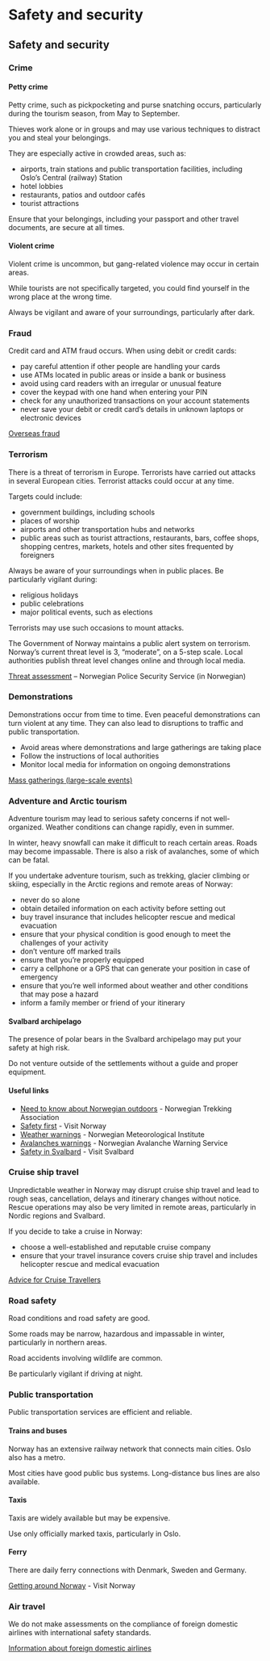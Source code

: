 # Safety and security

## Safety and security

### Crime

#### Petty crime

Petty crime, such as pickpocketing and purse snatching occurs, particularly during the tourism season, from May to September.

Thieves work alone or in groups and may use various techniques to distract you and steal your belongings.

They are especially active in crowded areas, such as:

* airports, train stations and public transportation facilities, including Oslo’s Central (railway) Station
* hotel lobbies
* restaurants, patios and outdoor cafés
* tourist attractions

Ensure that your belongings, including your passport and other travel documents, are secure at all times.

#### Violent crime

Violent crime is uncommon, but gang-related violence may occur in certain areas.

While tourists are not specifically targeted, you could find yourself in the wrong place at the wrong time.

Always be vigilant and aware of your surroundings, particularly after dark.

### Fraud

Credit card and ATM fraud occurs. When using debit or credit cards:

* pay careful attention if other people are handling your cards
* use ATMs located in public areas or inside a bank or business
* avoid using card readers with an irregular or unusual feature
* cover the keypad with one hand when entering your PIN
* check for any unauthorized transactions on your account statements
* never save your debit or credit card’s details in unknown laptops or electronic devices

[Overseas fraud](https://travel.gc.ca/travelling/health-safety/overseas-fraud)

### Terrorism

There is a threat of terrorism in Europe. Terrorists have carried out attacks in several European cities. Terrorist attacks could occur at any time.

Targets could include:

* government buildings, including schools
* places of worship
* airports and other transportation hubs and networks
* public areas such as tourist attractions, restaurants, bars, coffee shops, shopping centres, markets, hotels and other sites frequented by foreigners

Always be aware of your surroundings when in public places. Be particularly vigilant during:

* religious holidays
* public celebrations
* major political events, such as elections

Terrorists may use such occasions to mount attacks.

The Government of Norway maintains a public alert system on terrorism. Norway’s current threat level is 3, “moderate”, on a 5-step scale. Local authorities publish threat level changes online and through local media.

[Threat assessment](https://www.pst.no/) – Norwegian Police Security Service (in Norwegian)

### Demonstrations

Demonstrations occur from time to time. Even peaceful demonstrations can turn violent at any time. They can also lead to disruptions to traffic and public transportation.

* Avoid areas where demonstrations and large gatherings are taking place
* Follow the instructions of local authorities
* Monitor local media for information on ongoing demonstrations

[Mass gatherings (large-scale events)](https://travel.gc.ca/travelling/health-safety/mass-gatherings)

### Adventure and Arctic tourism

Adventure tourism may lead to serious safety concerns if not well-organized. Weather conditions can change rapidly, even in summer.

In winter, heavy snowfall can make it difficult to reach certain areas. Roads may become impassable. There is also a risk of avalanches, some of which can be fatal.

If you undertake adventure tourism, such as trekking, glacier climbing or skiing, especially in the Arctic regions and remote areas of Norway:

* never do so alone
* obtain detailed information on each activity before setting out
* buy travel insurance that includes helicopter rescue and medical evacuation
* ensure that your physical condition is good enough to meet the challenges of your activity
* don’t venture off marked trails
* ensure that you’re properly equipped
* carry a cellphone or a GPS that can generate your position in case of emergency
* ensure that you’re well informed about weather and other conditions that may pose a hazard
* inform a family member or friend of your itinerary

#### Svalbard archipelago

The presence of polar bears in the Svalbard archipelago may put your safety at high risk.

Do not venture outside of the settlements without a guide and proper equipment.

#### Useful links

* [Need to know about Norwegian outdoors](https://english.dnt.no/need-to-know/) - Norwegian Trekking Association
* [Safety first](https://www.visitnorway.com/plan-your-trip/safety-first/) - Visit Norway
* [Weather warnings](https://www.yr.no/en/weather-warnings) - Norwegian Meteorological Institute
* [Avalanches warnings](https://www.varsom.no/en/) - Norwegian Avalanche Warning Service
* [Safety in Svalbard](https://en.visitsvalbard.com/visitor-information/safety-in-svalbard) - Visit Svalbard

### Cruise ship travel

Unpredictable weather in Norway may disrupt cruise ship travel and lead to rough seas, cancellation, delays and itinerary changes without notice. Rescue operations may also be very limited in remote areas, particularly in Nordic regions and Svalbard.

If you decide to take a cruise in Norway:

* choose a well-established and reputable cruise company
* ensure that your travel insurance covers cruise ship travel and includes helicopter rescue and medical evacuation

[Advice for Cruise Travellers](https://travel.gc.ca/travelling/publications/advice-for-cruise-travellers)

### Road safety

Road conditions and road safety are good.

Some roads may be narrow, hazardous and impassable in winter, particularly in northern areas.

Road accidents involving wildlife are common.

Be particularly vigilant if driving at night.

### Public transportation

Public transportation services are efficient and reliable.

#### Trains and buses

Norway has an extensive railway network that connects main cities. Oslo also has a metro.

Most cities have good public bus systems. Long-distance bus lines are also available.

#### Taxis

Taxis are widely available but may be expensive.

Use only officially marked taxis, particularly in Oslo.

#### Ferry

There are daily ferry connections with Denmark, Sweden and Germany.

[Getting around Norway](https://www.visitnorway.com/plan-your-trip/getting-around/) - Visit Norway

### Air travel

We do not make assessments on the compliance of foreign domestic airlines with international safety standards.

[Information about foreign domestic airlines](https://travel.gc.ca/air/in-flight-safety#other)